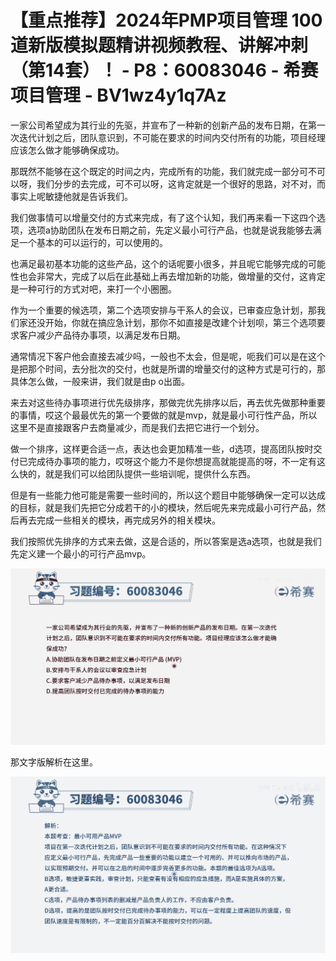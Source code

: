 # 【重点推荐】2024年PMP项目管理 100道新版模拟题精讲视频教程、讲解冲刺（第14套）！ - P8：60083046 - 希赛项目管理 - BV1wz4y1q7Az

一家公司希望成为其行业的先驱，并宣布了一种新的创新产品的发布日期，在第一次迭代计划之后，团队意识到，不可能在要求的时间内交付所有的功能，项目经理应该怎么做才能够确保成功。

那既然不能够在这个既定的时间之内，完成所有的功能，我们就完成一部分可不可以呀，我们分步的去完成，可不可以呀，这肯定就是一个很好的思路，对不对，而事实上呢敏捷他就是告诉我们。

我们做事情可以增量交付的方式来完成，有了这个认知，我们再来看一下这四个选项，选项a协助团队在发布日期之前，先定义最小可行产品，也就是说我能够去满足一个基本的可以运行的，可以使用的。

也满足最初基本功能的这些产品，这个的话呢要小很多，并且呢它能够完成的可能性也会非常大，完成了以后在此基础上再去增加新的功能，做增量的交付，这肯定是一种可行的方式对吧，来打一个小圈圈。

作为一个重要的候选项，第二个选项安排与干系人的会议，已审查应急计划，那我们家还没开始，你就在搞应急计划，那你不如直接是改建个计划呗，第三个选项要求客户减少产品待办事项，以满足发布日期。

通常情况下客户他会直接去减少吗，一般也不太会，但是呢，呃我们可以是在这个是把那个时间，去分批次的交付，也就是所谓的增量交付的这种方式是可行的，那具体怎么做，一般来讲，我们就是由p o出面。

来去对这些待办事项进行优先级排序，那做完优先排序以后，再去优先做那种重要的事情，哎这个最最优先的第一个要做的就是mvp，就是最小可行性产品，所以这里不是直接跟客户去商量减少，而是我们去把它进行一个划分。

做一个排序，这样更合适一点，表达也会更加精准一些，d选项，提高团队按时交付已完成待办事项的能力，哎呀这个能力不是你想提高就能提高的呀，不一定有这么快的，就是我们可以给团队提供一些培训呢，提供什么东西。

但是有一些能力他可能是需要一些时间的，所以这个题目中能够确保一定可以达成的目标，就是我们先把它分成若干的小的模块，然后呢先来完成最小可行产品，然后再去完成一些相关的模块，再完成另外的相关模块。

我们按照优先排序的方式来去做，这是合适的，所以答案是选a选项，也就是我们先定义建一个最小的可行产品mvp。



![](img/74a978aa6a0221657a786055636fe82b_1.png)

那文字版解析在这里。

![](img/74a978aa6a0221657a786055636fe82b_3.png)